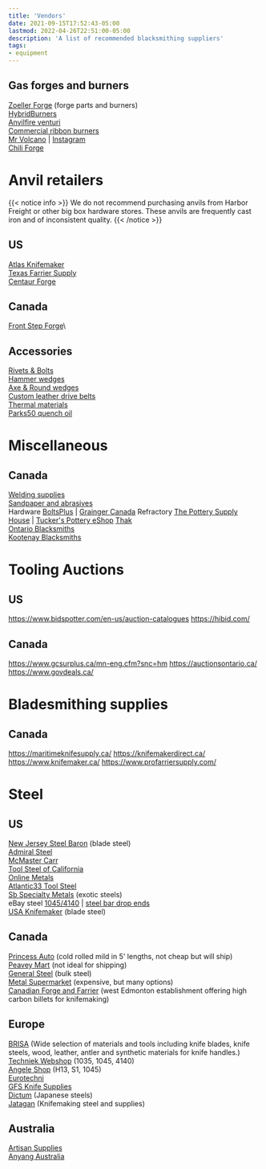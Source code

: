 ```yaml
---
title: 'Vendors'
date: 2021-09-15T17:52:43-05:00
lastmod: 2022-04-26T22:51:00-05:00
description: 'A list of recommended blacksmithing suppliers'
tags:
- equipment
---
```

## Gas forges and burners
[Zoeller Forge](http://zoellerforge.com/index.html) (forge parts and burners)\
[HybridBurners](http://hybridburners.com/)\
[Anvilfire venturi](https://www.anvilfire.com/21centbs/products/P-75/?fbclid=IwAR2mL-QhXIMf3axnYvhtM4YHZTSK7SdMy7Hwf0rPsjdSwHDMNuW5Tfl60H8)\
[Commercial ribbon burners](https://www.pineridgeburner.com/)\
[Mr Volcano](https://mrvolcano.com/) | [Instagram](https://instagram.com/Mrvolcano_us)\
[Chili Forge](https://chileforge.com/)

# Anvil retailers
{{< notice info >}}
We do not recommend purchasing anvils from Harbor Freight or other big box hardware stores. These anvils are frequently cast iron and of inconsistent quality.
{{< /notice >}}
## US
[Atlas Knifemaker](http://www.atlasknife.com/)\
[Texas Farrier Supply](https://texasfarriersupply.com/shop/featured/tfs-150lb-blacksmith-anvil/p/13364)\
[Centaur Forge](https://www.centaurforge.com/)

## Canada
[Front Step Forge](https://frontstepforge.com/)\

## Accessories
[Rivets & Bolts](https://www.blacksmithbolt.com/)\
[Hammer wedges](http://www.tacofasteners.com/products.html)\
[Axe & Round wedges](https://www.shforestrysupplies.com/advancedwebpage.aspx?cg=2557&cd=4&SBCatPage=)\
[Custom leather drive belts](http://www.leatherdrivebelts.com/2.html)\
[Thermal materials](http://www.hightemptools.com/index.html0)\
[Parks50 quench oil](https://onemansblog.com/2016/03/14/where-to-get-parks-50-maxim-50-blade-quench-oil/)

# Miscellaneous
## Canada
[Welding supplies](https://canadaweldingsupply.ca/)\
[Sandpaper and abrasives](https://sandpaper.ca/)\
Hardware [BoltsPlus](https://boltsplus.ca/index.php) | [Grainger Canada](https://www.grainger.ca/en)
Refractory [The Pottery Supply House](https://psh.ca/pages/insulating-material-repair) | [Tucker's Pottery eShop](https://tuckerspotteryeshop.com/product-category/kiln_accessories_and_parts/kiln-repair)
[Thak](https://www.thak.ca/shop/)\
[Ontario Blacksmiths](https://ontarioblacksmiths.ca/resources/)\
[Kootenay Blacksmiths](https://kootenay-blacksmiths.ca/suppliers-and-other-resources/)

# Tooling Auctions
## US
https://www.bidspotter.com/en-us/auction-catalogues
https://hibid.com/

## Canada
https://www.gcsurplus.ca/mn-eng.cfm?snc=hm
https://auctionsontario.ca/
https://www.govdeals.ca/

# Bladesmithing supplies
## Canada
https://maritimeknifesupply.ca/
https://knifemakerdirect.ca/
https://www.knifemaker.ca/
https://www.profarriersupply.com/

# Steel
## US
[New Jersey Steel Baron](https://newjerseysteelbaron.com/) (blade steel)\
[Admiral Steel](http://admiralsteel.com/)\
[McMaster Carr](https://www.mcmaster.com/metals)\
[Tool Steel of California](https://toolsteelservice.com/)\
[Online Metals](https://www.onlinemetals.com/)\
[Atlantic33 Tool Steel](http://www.atlanticsteelcorp.com/services.html)\
[Sb Specialty Metals](http://sb-specialty-metals.com/) (exotic steels)\
eBay steel [1045/4140](https://www.ebay.com/str/oaklandsteel/) | [steel bar drop ends](https://www.ebay.com/sch/i.html?_from=R40&_trksid=p2380057.m570.l1313&_nkw=steel+bar+drop+ends&_sacat=0)\
[USA Knifemaker](https://usaknifemaker.com) (blade steel)

## Canada
[Princess Auto](https://www.princessauto.com/) (cold rolled mild in 5' lengths, not cheap but will ship)\
[Peavey Mart](https://www.peaveymart.com/) (not ideal for shipping)\
[General Steel](https://gensteel.com/) (bulk steel)\
[Metal Supermarket](https://www.metalsupermarkets.com/barrie/) (expensive, but many options)\
[Canadian Forge and Farrier](https://canadianforge.com/) (west Edmonton establishment offering high carbon billets for knifemaking)

## Europe
[BRISA](https://www.brisa.fi/) (Wide selection of materials and tools including  knife blades, knife steels, wood, leather, antler and  synthetic materials for knife handles.)\
[Techniek Webshop](https://www.techniekwebshop.nl/aandrijftechniek/staal-en-kunststoffen/stafmateriaal-staal/as-materiaal-en-bussen-blank/) (1035, 1045, 4140)\
[Angele Shop](https://www.angele-shop.com/shop/en/) (H13, S1, 1045)\
[Eurotechni](https://www.eurotechni.com/en/)\
[GFS Knife Supplies](https://www.gfsknifesupplies.com/)\
[Dictum](https://www.dictum.com/en/) (Japanese steels)\
[Jatagan](https://www.jatagan.eu/en/make-a-knife/steel-for-knifemaking/) (Knifemaking steel and supplies)

## Australia
[Artisan Supplies](https://www.artisansupplies.com.au/)\
[Anyang Australia](https://www.anyangaustralia.com.au/)
